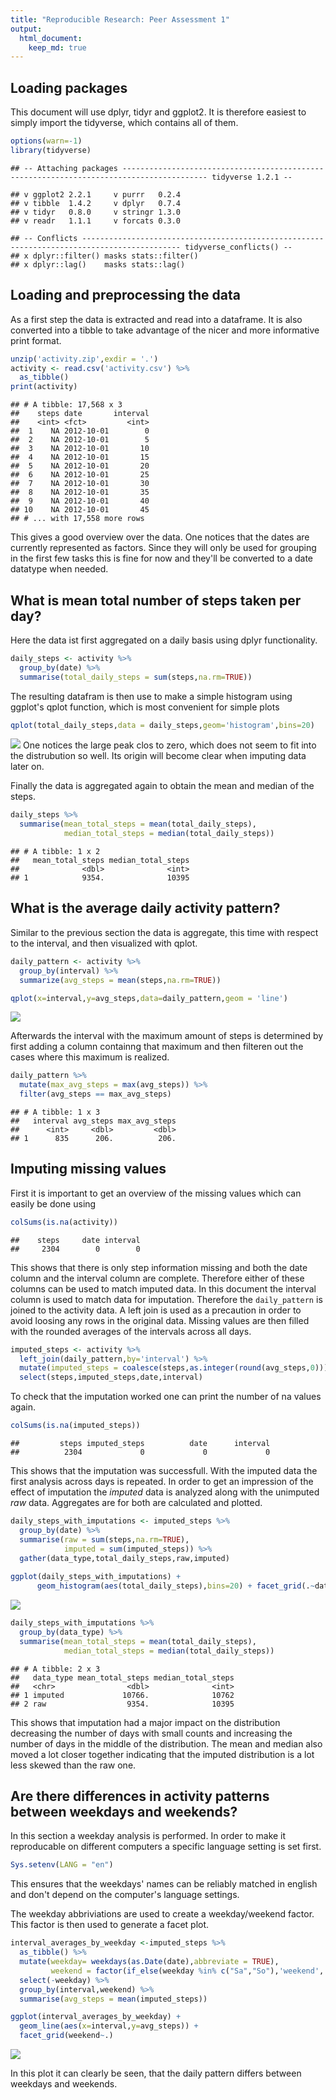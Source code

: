 ```yaml
---
title: "Reproducible Research: Peer Assessment 1"
output: 
  html_document:
    keep_md: true
---
```


## Loading packages
This document will use dplyr, tidyr and ggplot2. It is therefore easiest to
simply import the tidyverse, which contains all of them.


```r
options(warn=-1)
library(tidyverse)
```

```
## -- Attaching packages ----------------------------------------------------------------------------------------- tidyverse 1.2.1 --
```

```
## v ggplot2 2.2.1     v purrr   0.2.4
## v tibble  1.4.2     v dplyr   0.7.4
## v tidyr   0.8.0     v stringr 1.3.0
## v readr   1.1.1     v forcats 0.3.0
```

```
## -- Conflicts -------------------------------------------------------------------------------------------- tidyverse_conflicts() --
## x dplyr::filter() masks stats::filter()
## x dplyr::lag()    masks stats::lag()
```

## Loading and preprocessing the data

As a first step the data is extracted and read
into a dataframe. It is also converted into a
tibble to take advantage of the nicer and more informative print format.


```r
unzip('activity.zip',exdir = '.')
activity <- read.csv('activity.csv') %>%
  as_tibble()
print(activity)
```

```
## # A tibble: 17,568 x 3
##    steps date       interval
##    <int> <fct>         <int>
##  1    NA 2012-10-01        0
##  2    NA 2012-10-01        5
##  3    NA 2012-10-01       10
##  4    NA 2012-10-01       15
##  5    NA 2012-10-01       20
##  6    NA 2012-10-01       25
##  7    NA 2012-10-01       30
##  8    NA 2012-10-01       35
##  9    NA 2012-10-01       40
## 10    NA 2012-10-01       45
## # ... with 17,558 more rows
```
This gives a good overview over the data. One notices that the dates are
currently represented as factors. Since they will only be used for grouping
in the first few tasks this is fine for now and they'll be converted to
a date datatype when needed.


## What is mean total number of steps taken per day?

Here the data ist first aggregated on a daily basis using
dplyr functionality.


```r
daily_steps <- activity %>%
  group_by(date) %>%
  summarise(total_daily_steps = sum(steps,na.rm=TRUE))
```
 
The resulting datafram is then use to make a simple histogram using ggplot's
qplot function, which is most convenient for simple plots
 

```r
qplot(total_daily_steps,data = daily_steps,geom='histogram',bins=20)
```

![](PA1_template_files/figure-html/unnamed-chunk-4-1.png)<!-- -->
One notices the large peak clos to zero, which does not seem to fit into the
distrubution so well. Its origin will become clear when imputing data later on.


Finally the data is aggregated again to obtain the mean and median of
the steps.


```r
daily_steps %>%
  summarise(mean_total_steps = mean(total_daily_steps),
            median_total_steps = median(total_daily_steps))
```

```
## # A tibble: 1 x 2
##   mean_total_steps median_total_steps
##              <dbl>              <int>
## 1            9354.              10395
```



## What is the average daily activity pattern?

Similar to the previous section the data is aggregate, this time with respect
to the interval, and then visualized with qplot.


```r
daily_pattern <- activity %>%
  group_by(interval) %>%
  summarize(avg_steps = mean(steps,na.rm=TRUE))

qplot(x=interval,y=avg_steps,data=daily_pattern,geom = 'line')
```

![](PA1_template_files/figure-html/unnamed-chunk-6-1.png)<!-- -->

Afterwards the interval with the maximum amount of steps is determined by
first adding a column containng that maximum and then filteren out the cases
where this maximum is realized.


```r
daily_pattern %>%
  mutate(max_avg_steps = max(avg_steps)) %>%
  filter(avg_steps == max_avg_steps)
```

```
## # A tibble: 1 x 3
##   interval avg_steps max_avg_steps
##      <int>     <dbl>         <dbl>
## 1      835      206.          206.
```


## Imputing missing values

First it is important to get an overview of the missing values
which can easily be done using


```r
colSums(is.na(activity))
```

```
##    steps     date interval 
##     2304        0        0
```

This shows that there is only step information missing and both the date column
and the interval column are complete. Therefore either of
these columns can be used to match imputed data. In this document the interval
column is used to match data for imputation. Therefore the `daily_pattern` is
joined to the activity data. A left join is used as a precaution in order
to avoid loosing any rows in the original data.
Missing values are then filled with the rounded averages of the intervals across
all days.


```r
imputed_steps <- activity %>% 
  left_join(daily_pattern,by='interval') %>%
  mutate(imputed_steps = coalesce(steps,as.integer(round(avg_steps,0))))%>%
  select(steps,imputed_steps,date,interval)
```

To check that the imputation worked one can print the number of na values again.


```r
colSums(is.na(imputed_steps))
```

```
##         steps imputed_steps          date      interval 
##          2304             0             0             0
```

This shows that the imputation was successfull. With the imputed data
the first analysis across days is repeated. In order to get an impression
of the effect of imputation the *imputed* data is analyzed along with the
unimputed *raw* data. Aggregates are for both are calculated and plotted.


```r
daily_steps_with_imputations <- imputed_steps %>%
  group_by(date) %>%
  summarise(raw = sum(steps,na.rm=TRUE),
            imputed = sum(imputed_steps)) %>%
  gather(data_type,total_daily_steps,raw,imputed)
  
ggplot(daily_steps_with_imputations) +
      geom_histogram(aes(total_daily_steps),bins=20) + facet_grid(.~data_type)
```

![](PA1_template_files/figure-html/unnamed-chunk-11-1.png)<!-- -->

```r
daily_steps_with_imputations %>%
  group_by(data_type) %>%
  summarise(mean_total_steps = mean(total_daily_steps),
            median_total_steps = median(total_daily_steps))
```

```
## # A tibble: 2 x 3
##   data_type mean_total_steps median_total_steps
##   <chr>                <dbl>              <int>
## 1 imputed             10766.              10762
## 2 raw                  9354.              10395
```

This shows that imputation had a major impact on the distribution decreasing
the number of days with small counts and increasing the number of days in the
middle of the distribution. The mean and median also moved a lot closer together
indicating that the imputed distribution is a lot less skewed than the raw
one.


## Are there differences in activity patterns between weekdays and weekends?

In this section a weekday analysis is performed. In order to make it 
reproducable on different computers a specific language setting is set first.


```r
Sys.setenv(LANG = "en")
```

This ensures that the weekdays' names can be reliably matched in english and
don't depend on the computer's language settings.

The weekday abbriviations are used to create a weekday/weekend factor. This
factor is then used to generate a facet plot.



```r
interval_averages_by_weekday <-imputed_steps %>% 
  as_tibble() %>%
  mutate(weekday= weekdays(as.Date(date),abbreviate = TRUE),
         weekend = factor(if_else(weekday %in% c("Sa","So"),'weekend','weekday'))) %>%
  select(-weekday) %>%
  group_by(interval,weekend) %>%
  summarise(avg_steps = mean(imputed_steps))

ggplot(interval_averages_by_weekday) +
  geom_line(aes(x=interval,y=avg_steps)) +
  facet_grid(weekend~.)
```

![](PA1_template_files/figure-html/unnamed-chunk-13-1.png)<!-- -->

In this plot it can clearly be seen, that the daily pattern differs between
weekdays and weekends.

